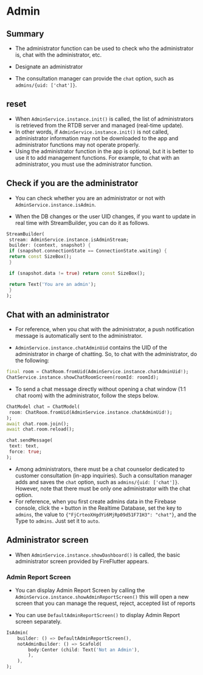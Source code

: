 # Admin

## Summary

- The administrator function can be used to check who the administrator is, chat with the administrator, etc.

- Designate an administrator
 - The consultation manager can provide the `chat` option, such as `admins/{uid: ['chat']}`.

## reset

- When `AdminService.instance.init()` is called, the list of administrators is retrieved from the RTDB server and managed (real-time update).
 - In other words, if `AdminService.instance.init()` is not called, administrator information may not be downloaded to the app and administrator functions may not operate properly.
 - Using the administrator function in the app is optional, but it is better to use it to add management functions. For example, to chat with an administrator, you must use the administrator function.


## Check if you are the administrator

- You can check whether you are an administrator or not with `AdminService.instance.isAdmin`.

- When the DB changes or the user UID changes, if you want to update in real time with StreamBuilder, you can do it as follows.

```dart
StreamBuilder(
 stream: AdminService.instance.isAdminStream;
 builder: (context, snapshot) {
 if (snapshot.connectionState == ConnectionState.waiting) {
 return const SizeBox();
 }

 if (snapshot.data != true) return const SizeBox();

 return Text('You are an admin');
 }
);
```

## Chat with an administrator

- For reference, when you chat with the administrator, a push notification message is automatically sent to the administrator.

- `AdminService.instance.chatAdminUid` contains the UID of the administrator in charge of chatting. So, to chat with the administrator, do the following:

```dart
final room = ChatRoom.fromUid(AdminService.instance.chatAdminUid!);
ChatService.instance.showChatRoomScreen(roomId: roomId);
```

- To send a chat message directly without opening a chat window (1:1 chat room) with the administrator, follow the steps below.

```dart
ChatModel chat = ChatModel(
 room: ChatRoom.fromUid(AdminService.instance.chatAdminUid!);
);
await chat.room.join();
await chat.room.reload();

chat.sendMessage(
 text: text,
 force: true;
);
```


- Among administrators, there must be a chat counselor dedicated to customer consultation (in-app inquiries). Such a consultation manager adds and saves the `chat` option, such as `admins/{uid: ['chat']}`. However, note that there must be only one administrator with the chat option.
 - For reference, when you first create admins data in the Firebase console, click the `+` button in the Realtime Database, set the key to `admins`, the value to `{"FjCrteoXHgdYi6MjRp09d51F71H3": "chat"}`, and the Type to `admins`. Just set it to `auto`.



## Administrator screen



- When `AdminService.instance.showDashboard()` is called, the basic administrator screen provided by FireFlutter appears.

### Admin Report Screen

- You can display Admin Report Screen by calling the `AdminService.instance.showAdminReportScreen()` this will open a new screen that you can manage the request, reject, accepted list of reports 

- You can use `DefaultAdminReportScreen()` to display Admin Report screen separately. 


```dart
IsAdmin(
    builder: () => DefaultAdminReportScreen(),
    notAdminBuilder: () => Scafold(
        body:Center (child: Text('Not an Admin'),
        ),
    ),
);
```